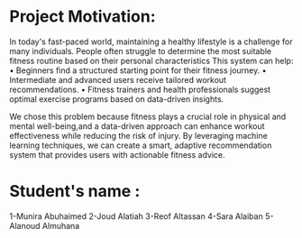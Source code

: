 # Project Motivation:

In today's fast-paced world, maintaining a healthy lifestyle is a challenge for many individuals. People often struggle to determine the most suitable fitness routine based on their personal characteristics
This system can help:
• Beginners find a structured starting point for their fitness journey.
• Intermediate and advanced users receive tailored workout recommendations.
• Fitness trainers and health professionals suggest optimal exercise programs based on data-driven insights.

We chose this problem because fitness plays a crucial role in physical and mental well-being,and a data-driven approach can enhance workout effectiveness while reducing the risk of injury.
By leveraging machine learning techniques, we can create a smart, adaptive recommendation system that provides users with actionable fitness advice.


# Student's name :
1-Munira Abuhaimed
2-Joud Alatiah 
3-Reof Altassan
4-Sara Alaiban 
5-Alanoud Almuhana

